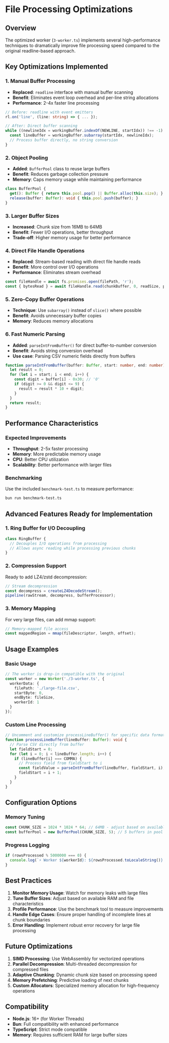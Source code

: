 # File Processing Optimizations

## Overview
The optimized worker (`3-worker.ts`) implements several high-performance techniques to dramatically improve file processing speed compared to the original readline-based approach.

## Key Optimizations Implemented

### 1. **Manual Buffer Processing** 
- **Replaced**: `readline` interface with manual buffer scanning
- **Benefit**: Eliminates event loop overhead and per-line string allocations
- **Performance**: 2-4x faster line processing

```typescript
// Before: readline with event emitters
rl.on('line', (line: string) => { ... });

// After: Direct buffer scanning
while ((newlineIdx = workingBuffer.indexOf(NEWLINE, startIdx)) !== -1) {
  const lineBuffer = workingBuffer.subarray(startIdx, newlineIdx);
  // Process buffer directly, no string conversion
}
```

### 2. **Object Pooling**
- **Added**: `BufferPool` class to reuse large buffers
- **Benefit**: Reduces garbage collection pressure
- **Memory**: Caps memory usage while maintaining performance

```typescript
class BufferPool {
  get(): Buffer { return this.pool.pop() || Buffer.alloc(this.size); }
  release(buffer: Buffer): void { this.pool.push(buffer); }
}
```

### 3. **Larger Buffer Sizes**
- **Increased**: Chunk size from 16MB to 64MB
- **Benefit**: Fewer I/O operations, better throughput
- **Trade-off**: Higher memory usage for better performance

### 4. **Direct File Handle Operations**
- **Replaced**: Stream-based reading with direct file handle reads
- **Benefit**: More control over I/O operations
- **Performance**: Eliminates stream overhead

```typescript
const fileHandle = await fs.promises.open(filePath, 'r');
const { bytesRead } = await fileHandle.read(chunkBuffer, 0, readSize, position);
```

### 5. **Zero-Copy Buffer Operations**
- **Technique**: Use `subarray()` instead of `slice()` where possible
- **Benefit**: Avoids unnecessary buffer copies
- **Memory**: Reduces memory allocations

### 6. **Fast Numeric Parsing**
- **Added**: `parseIntFromBuffer()` for direct buffer-to-number conversion
- **Benefit**: Avoids string conversion overhead
- **Use case**: Parsing CSV numeric fields directly from buffers

```typescript
function parseIntFromBuffer(buffer: Buffer, start: number, end: number): number {
  let result = 0;
  for (let i = start; i < end; i++) {
    const digit = buffer[i] - 0x30; // '0'
    if (digit >= 0 && digit <= 9) {
      result = result * 10 + digit;
    }
  }
  return result;
}
```

## Performance Characteristics

### Expected Improvements
- **Throughput**: 2-5x faster processing
- **Memory**: More predictable memory usage
- **CPU**: Better CPU utilization
- **Scalability**: Better performance with larger files

### Benchmarking
Use the included `benchmark-test.ts` to measure performance:

```bash
bun run benchmark-test.ts
```

## Advanced Features Ready for Implementation

### 1. **Ring Buffer for I/O Decoupling**
```typescript
class RingBuffer {
  // Decouples I/O operations from processing
  // Allows async reading while processing previous chunks
}
```

### 2. **Compression Support**
Ready to add LZ4/zstd decompression:
```typescript
// Stream decompression
const decompress = createLZ4DecodeStream();
pipeline(rawStream, decompress, bufferProcessor);
```

### 3. **Memory Mapping**
For very large files, can add mmap support:
```typescript
// Memory-mapped file access
const mappedRegion = mmap(fileDescriptor, length, offset);
```

## Usage Examples

### Basic Usage
```typescript
// The worker is drop-in compatible with the original
const worker = new Worker('./3-worker.ts', {
  workerData: {
    filePath: './large-file.csv',
    startByte: 0,
    endByte: fileSize,
    workerId: 1
  }
});
```

### Custom Line Processing
```typescript
// Uncomment and customize processLineBuffer() for specific data formats
function processLineBuffer(lineBuffer: Buffer): void {
  // Parse CSV directly from buffer
  let fieldStart = 0;
  for (let i = 0; i < lineBuffer.length; i++) {
    if (lineBuffer[i] === COMMA) {
      // Process field from fieldStart to i
      const fieldValue = parseIntFromBuffer(lineBuffer, fieldStart, i);
      fieldStart = i + 1;
    }
  }
}
```

## Configuration Options

### Memory Tuning
```typescript
const CHUNK_SIZE = 1024 * 1024 * 64; // 64MB - adjust based on available RAM
const bufferPool = new BufferPool(CHUNK_SIZE, 5); // 5 buffers in pool
```

### Progress Logging
```typescript
if (rowsProcessed % 5000000 === 0) {
  console.log(`⚡ Worker ${workerId}: ${rowsProcessed.toLocaleString()} rows processed`);
}
```

## Best Practices

1. **Monitor Memory Usage**: Watch for memory leaks with large files
2. **Tune Buffer Sizes**: Adjust based on available RAM and file characteristics
3. **Profile Performance**: Use the benchmark tool to measure improvements
4. **Handle Edge Cases**: Ensure proper handling of incomplete lines at chunk boundaries
5. **Error Handling**: Implement robust error recovery for large file processing

## Future Optimizations

1. **SIMD Processing**: Use WebAssembly for vectorized operations
2. **Parallel Decompression**: Multi-threaded decompression for compressed files
3. **Adaptive Chunking**: Dynamic chunk size based on processing speed
4. **Memory Prefetching**: Predictive loading of next chunks
5. **Custom Allocators**: Specialized memory allocation for high-frequency operations

## Compatibility

- **Node.js**: 16+ (for Worker Threads)
- **Bun**: Full compatibility with enhanced performance
- **TypeScript**: Strict mode compatible
- **Memory**: Requires sufficient RAM for large buffer sizes 